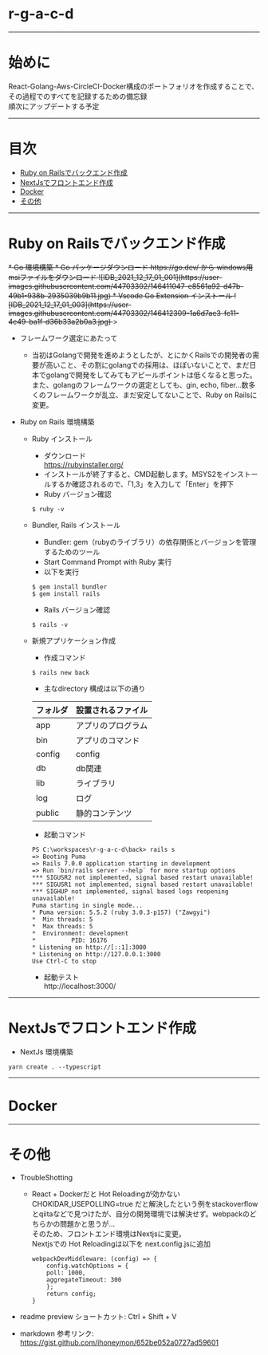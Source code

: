 # r-g-a-c-d

---
# 始めに 

React-Golang-Aws-CircleCI-Docker構成のポートフォリオを作成することで、その過程でのすべてを記録するための備忘録  
順次にアップデートする予定


---

# 目次

<!-- - [Golangでのバックエンド作成](#golangでのバックエンド作成) -->
- [Ruby on Railsでバックエンド作成](#ruby_on_railsでバックエンド作成)
- [NextJsでフロントエンド作成](#nextjsでフロントエンド作成)
- [Docker](#docker)
- [その他](#その他)

---

# Ruby on Railsでバックエンド作成

<del>
* Go 環境構築
    * Go パッケージダウンロード
        https://go.dev/ から windows用 msiファイルをダウンロード  
        ![IDB_2021_12_17_01_001](https://user-images.githubusercontent.com/44703302/146411047-e8561a92-d47b-49b1-938b-2935039b9b11.jpg)  
    * Vscode Go Extension インストール  
    ![IDB_2021_12_17_01_003](https://user-images.githubusercontent.com/44703302/146412309-1a6d7ae3-fc11-4e49-ba1f-d36b33a2b0a3.jpg)  
</del>
>

* フレームワーク選定にあたって
    - 当初はGolangで開発を進めようとしたが、とにかくRailsでの開発者の需要が高いこと、その割にgolangでの採用は、ほぼいないことで、まだ日本でgolangで開発をしてみてもアピールポイントは低くなると思った。また、golangのフレームワークの選定としても、gin, echo, fiber…数多くのフレームワークが乱立、まだ安定してないことで、Ruby on Railsに変更。

* Ruby on Rails 環境構築  
  - Ruby インストール  
    - ダウンロード  
    https://rubyinstaller.org/  
    - インストールが終了すると、CMD起動します。MSYS2をインストールするか確認されるので、「1,3」を入力して「Enter」を押下  
    - Ruby バージョン確認
    ```
    $ ruby -v
    ```
  - Bundler, Rails インストール  
    - Bundler: gem（rubyのライブラリ）の依存関係とバージョンを管理するためのツール  
    - Start Command Prompt with Ruby 実行  
    - 以下を実行
    ```
    $ gem install bundler
    $ gem install rails
    ```
    - Rails バージョン確認
    ```
    $ rails -v
    ```
  - 新規アプリケーション作成
    - 作成コマンド
    ```
    $ rails new back
    ```

    - 主なdirectory 構成は以下の通り  
    
    |フォルダ|設置されるファイル|
    |:------|---|
    |app|アプリのプログラム|
    |bin|アプリのコマンド|
    |config|config|
    |db|db関連|
    |lib|ライブラリ|
    |log|ログ|
    |public|静的コンテンツ|

    - 起動コマンド
    ```
    PS C:\workspaces\r-g-a-c-d\back> rails s
    => Booting Puma
    => Rails 7.0.0 application starting in development
    => Run `bin/rails server --help` for more startup options
    *** SIGUSR2 not implemented, signal based restart unavailable!
    *** SIGUSR1 not implemented, signal based restart unavailable!
    *** SIGHUP not implemented, signal based logs reopening unavailable!
    Puma starting in single mode...
    * Puma version: 5.5.2 (ruby 3.0.3-p157) ("Zawgyi")
    *  Min threads: 5
    *  Max threads: 5
    *  Environment: development
    *          PID: 16176
    * Listening on http://[::1]:3000
    * Listening on http://127.0.0.1:3000
    Use Ctrl-C to stop

    ```

    - 起動テスト  
    http://localhost:3000/

---

# NextJsでフロントエンド作成

* NextJs 環境構築
```
yarn create . --typescript
```

---
# Docker

---

# その他

* TroubleShotting
  - React + Dockerだと Hot Reloadingが効かない  
  CHOKIDAR_USEPOLLING=true だと解決したという例をstackoverflowとqiitaなどで見つけたが、自分の開発環境では解決せず。webpackのどちらかの問題かと思うが…  
  そのため、フロントエンド環境はNextjsに変更。  
  Nextjsでの Hot Reloadingは以下を next.config.jsに追加
    ```
    webpackDevMiddleware: (config) => {
        config.watchOptions = {
        poll: 1000,
        aggregateTimeout: 300
        };
        return config;
    }
    ```

* readme preview ショートカット: Ctrl + Shift + V
* markdown 参考リンク: https://gist.github.com/ihoneymon/652be052a0727ad59601

